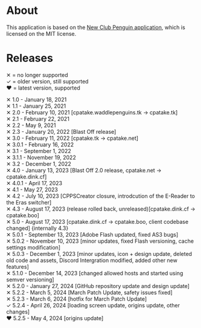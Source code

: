 # About

This application is based on the [New Club Penguin application](https://github.com/New-Club-Penguin/NewCP-App/), which is licensed on the MIT license.

# Releases
✕ = no longer supported<br>
✓ = older version, still supported<br>
❤️ = latest version, supported<br>

✕ 1.0 - January 18, 2021<br>
✕ 1.1 - January 25, 2021<br>
✕ 2.0 - February 10, 2021 [cpatake.waddlepenguins.tk -> cpatake.tk]<br>
✕ 2.1 - February 22, 2021<br>
✕ 2.2 - May 9, 2021<br>
✕ 2.3 - January 20, 2022 [Blast Off release]<br>
✕ 3.0 - February 11, 2022 [cpatake.tk -> cpatake.net]<br>
✕ 3.0.1 - February 16, 2022<br>
✕ 3.1 - September 1, 2022<br>
✕ 3.1.1 - November 19, 2022<br>
✕ 3.2 - December 1, 2022<br>
✕ 4.0 - January 13, 2023 [Blast Off 2.0 release, cpatake.net -> cpatake.dink.cf]<br>
✕ 4.0.1 - April 17, 2023<br>
✕ 4.1 - May 27, 2023<br>
✕ 4.2 - July 10, 2023 [CPPSCreator closure, introdcution of the E-Reader to the Eras switcher]<br>
✕ 4.3 - August 17, 2023 (release rolled back, unreleased)[cpatake.dink.cf -> cpatake.boo]<br>
✕ 5.0 - August 17, 2023 [cpatake.dink.cf -> cpatake.boo, client codebase changed] {internally 4.3}<br>
✕ 5.0.1 - September 13, 2023 [Adobe Flash updated, fixed AS3 bugs]<br>
✕ 5.0.2 - November 10, 2023 [minor updates, fixed Flash versioning, cache settings modification]<br>
✕ 5.0.3 - December 1, 2023 [minor updates, icon + design update, deleted old code and assets, Discord Intergration modified, added other new features]<br>
✕ 5.1.0 - December 14, 2023 [changed allowed hosts and started using semver versioning]<br>
✕ 5.2.0 - January 27, 2024 [GitHub repository update and design update]<br>
✕ 5.2.2 - March 5, 2024 [March Patch Update, safety issues fixed]<br>
✕ 5.2.3 - March 6, 2024 [hotfix for March Patch Update]<br>
✓ 5.2.4 - April 26, 2024 [loading screen update, origins update, other changes]<br>
❤️ 5.2.5 - May 4, 2024 [origins update]